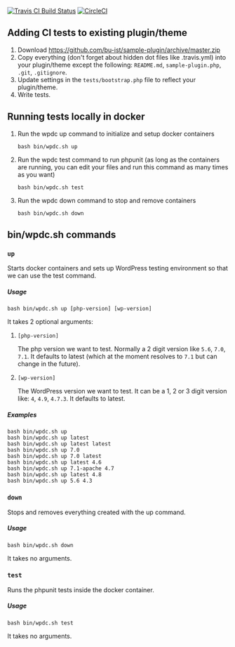 [![Travis CI Build Status](https://travis-ci.org/bu-ist/sample-plugin.svg?branch=master)](https://travis-ci.org/bu-ist/sample-plugin)
[![CircleCI](https://circleci.com/gh/bu-ist/sample-plugin.svg?style=shield)](https://circleci.com/gh/bu-ist/sample-plugin)
## Adding CI tests to existing plugin/theme
1. Download https://github.com/bu-ist/sample-plugin/archive/master.zip
1. Copy everything (don't forget about hidden dot files like .travis.yml) into your plugin/theme except the following:  `README.md`, `sample-plugin.php`, `.git`, `.gitignore`.
1. Update settings in the `tests/bootstrap.php` file to reflect your plugin/theme.
1. Write tests.
## Running tests locally in docker
1. Run the wpdc up command to initialize and setup docker containers
	```
	bash bin/wpdc.sh up
	```
1. Run the wpdc test command to run phpunit (as long as the containers are running, you can edit your files and run this command as many times as you want)
	```
	bash bin/wpdc.sh test
	```
1. Run the wpdc down command to stop and remove containers
	```
	bash bin/wpdc.sh down
	```

## bin/wpdc.sh commands
### `up`
Starts docker containers and sets up WordPress testing environment so that we can use the test command.
##### Usage
```
bash bin/wpdc.sh up [php-version] [wp-version]
```
It takes 2 optional arguments:
1. `[php-version]`
	
	The php version we want to test. Normally a 2 digit version like `5.6`, `7.0`, `7.1`. It defaults to latest (which at the moment resolves to `7.1` but can change in the future).
1. `[wp-version]`

	The WordPress version we want to test. It can be a 1, 2 or 3 digit version like: `4`, `4.9`, `4.7.3`. It defaults to latest.

##### Examples
```
bash bin/wpdc.sh up
bash bin/wpdc.sh up latest
bash bin/wpdc.sh up latest latest
bash bin/wpdc.sh up 7.0
bash bin/wpdc.sh up 7.0 latest
bash bin/wpdc.sh up latest 4.6
bash bin/wpdc.sh up 7.1-apache 4.7
bash bin/wpdc.sh up latest 4.8
bash bin/wpdc.sh up 5.6 4.3
```
### `down`
Stops and removes everything created with the up command.
##### Usage
```
bash bin/wpdc.sh down
```
It takes no arguments.
### `test`
Runs the phpunit tests inside the docker container.
##### Usage
```
bash bin/wpdc.sh test
```
It takes no arguments.
